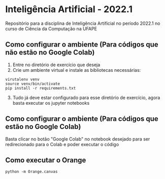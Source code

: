 # Inteligência Artificial - 2022.1

Repositório para a disciplina de Inteligência Artificial no período 2022.1 no curso de Ciência da Computação na UFAPE

## Como configurar o ambiente (Para códigos que não estão no Google Colab)

1. Entre no diretório de exercício que deseja
2. Crie um ambiente virtual e instale as bibliotecas necessárias:
```shell
virutalenv venv
source venv/bin/activate
pip install -r requirements.txt
```
3. Tudo já deve estar configurado para esse diretório de exercício, agora basta executar os jupyter notebooks

## Como configurar o ambiente (Para códigos que estão no Google Colab)

Basta clicar no botão "Google Colab" no notebook desejado para ser redirecionado para o Colab e poder executar o código

## Como executar o Orange

```shell
python -m Orange.canvas
```
